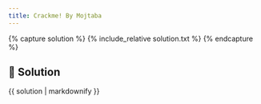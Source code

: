 ```yaml
---
title: Crackme! By Mojtaba
---
```


{% capture solution %}
{% include_relative solution.txt %}
{% endcapture %}

## 📝 Solution

{{ solution | markdownify }}
